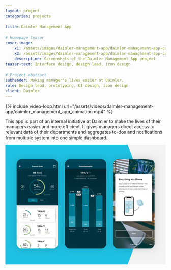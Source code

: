 ```yaml
---
layout: project
categories: projects

title: Daimler Management App

# Homepage teaser
cover-image:
    x1: /assets/images/daimler-management-app/daimler-management-app-cover.jpg
    x2: /assets/images/daimler-management-app/daimler-management-app-cover@2x.jpg
    description: Screenshots of the Daimler Management App project
teaser-text: Interface design, design lead, icon design

# Project abstract
subheader: Making manager's lives easier at Daimler.
role: Design lead, prototyping, UI design, icon design
client: Daimler
---
```


{% include video-loop.html url="/assets/videos/daimler-management-app/daimler_management_app_animation.mp4" %}

This app is part of an internal initiative at Daimler to make the lives of their managers easier and more efficient. It gives managers direct access to relevant data of their departments and aggregates to-dos and notifications from multiple system into one simple dashboard.

![Three screenshots of the Daimler Management App](/assets/images/daimler-management-app/daimler_management_app_intro.png)